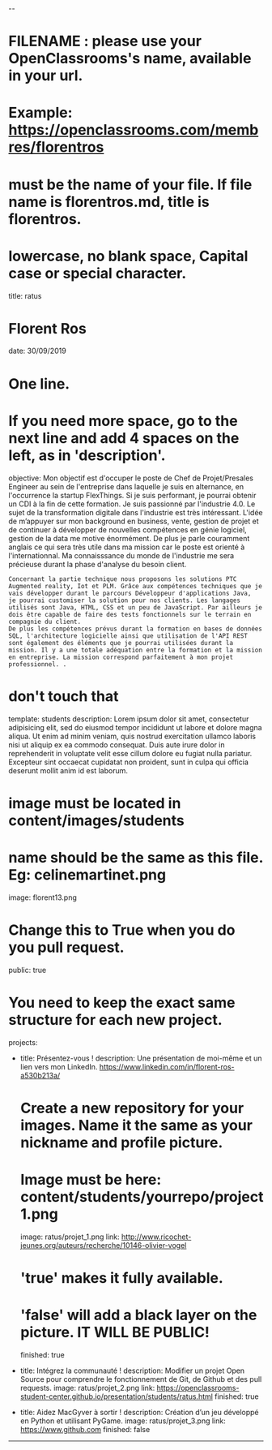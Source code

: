 --

# FILENAME : please use your OpenClassrooms's name, available in your url.
# Example: https://openclassrooms.com/membres/florentros
# must be the name of your file. If file name is florentros.md, title is florentros.
# lowercase, no blank space, Capital case or special character.
title: ratus

# Florent Ros
date: 30/09/2019

# One line.
# If you need more space, go to the next line and add 4 spaces on the left, as in 'description'.
objective: 
    Mon objectif est d'occuper le poste de Chef de Projet/Presales Engineer au sein de l'entreprise dans laquelle je suis en alternance, en l'occurrence la startup FlexThings. Si je suis performant, je pourrai obtenir un CDI à la fin de cette formation. Je suis passionné par l'industrie 4.0. Le sujet de la transformation digitale dans l'industrie est très intéressant. 
    L'idée de m’appuyer sur mon background en business, vente, gestion de projet et de continuer à développer de nouvelles compétences en génie logiciel, gestion de la data me motive énormément. 
    De plus je parle couramment anglais ce qui sera très utile dans ma mission car le poste est orienté à l'internationnal. Ma connaisssance du monde de l'industrie me sera précieuse durant la phase d'analyse du besoin client. 

    Concernant la partie technique nous proposons les solutions PTC Augmented reality, Iot et PLM. Grâce aux compétences techniques que je vais développer durant le parcours Développeur d'applications Java,  je pourrai customiser la solution pour nos clients. Les langages utilisés sont Java, HTML, CSS et un peu de JavaScript. Par ailleurs je dois être capable de faire des tests fonctionnels sur le terrain en compagnie du client. 
    De plus les compétences prévus durant la formation en bases de données SQL, l'architecture logicielle ainsi que utilisation de l'API REST sont également des éléments que je pourrai utilisées durant la mission. Il y a une totale adéquation entre la formation et la mission en entreprise. La mission correspond parfaitement à mon projet professionnel. .

# don't touch that
template: students
description:
    Lorem ipsum dolor sit amet, consectetur adipisicing elit, sed do eiusmod
    tempor incididunt ut labore et dolore magna aliqua. Ut enim ad minim veniam,
    quis nostrud exercitation ullamco laboris nisi ut aliquip ex ea commodo
    consequat. Duis aute irure dolor in reprehenderit in voluptate velit esse
    cillum dolore eu fugiat nulla pariatur. Excepteur sint occaecat cupidatat non
    proident, sunt in culpa qui officia deserunt mollit anim id est laborum.

# image must be located in content/images/students
# name should be the same as this file. Eg: celinemartinet.png
image: florent13.png


# Change this to True when you do you pull request.
public: true

# You need to keep the exact same structure for each new project.
projects:
  
  - title: Présentez-vous !
    description: Une présentation de moi-même et un lien vers mon LinkedIn.
    https://www.linkedin.com/in/florent-ros-a530b213a/ 

    # Create a new repository for your images. Name it the same as your nickname and profile picture.
    # Image must be here: content/students/yourrepo/project1.png
    image: ratus/projet_1.png
    link: http://www.ricochet-jeunes.org/auteurs/recherche/10146-olivier-vogel
    # 'true' makes it fully available.
    # 'false' will add a black layer on the picture. IT WILL BE PUBLIC!
    finished: true
  - title: Intégrez la communauté !
    description: Modifier un projet Open Source pour comprendre le fonctionnement de Git, de Github et des pull requests. 
    image: ratus/projet_2.png
    link: https://openclassrooms-student-center.github.io/presentation/students/ratus.html
    finished: true
  - title: Aidez MacGyver à sortir !
    description: Création d’un jeu développé en Python et utilisant PyGame.
    image: ratus/projet_3.png
    link: https://www.github.com
    finished: false
---